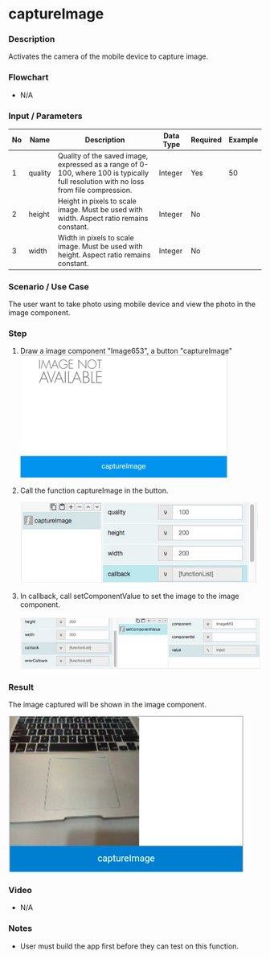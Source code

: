 # captureImage

### Description

Activates the camera of the mobile device to capture image.

### Flowchart

- N/A

### Input / Parameters

| No | Name | Description | Data Type | Required | Example |
| ------ | ------ | ------ |------ | ------ | ------ |
| 1 | quality | Quality of the saved image, expressed as a range of 0-100, where 100 is typically full resolution with no loss from file compression. | Integer | Yes | 50
| 2 | height | Height in pixels to scale image. Must be used with width. Aspect ratio remains constant. | Integer | No |
| 3 | width | Width in pixels to scale image. Must be used with height. Aspect ratio remains constant. | Integer | No |

### Scenario / Use Case

The user want to take photo using mobile device and view the photo in the image component.

### Step

1. Draw a image component "Image653", a button "captureImage"
    ![](captureImage1.png?raw=true)
    
2. Call the function captureImage in the button.

    ![](captureImage2.png?raw=true)

3. In callback, call setComponentValue to set the image to the image component.

    ![](captureImage3.png?raw=true)
    
### Result

The image captured will be shown in the image component.

![](captureImage4.png?raw=true)

### Video

- N/A
<!--[![Video](http://i.imgur.com/Ot5DWAW.png)](https://youtu.be/StTqXEQ2l-Y?t=35s)-->

### Notes

- User must build the app first before they can test on this function.